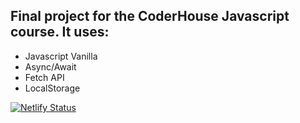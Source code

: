 ## Final project for the CoderHouse Javascript course. It uses:

- Javascript Vanilla
- Async/Await
- Fetch API
- LocalStorage

[![Netlify Status](https://api.netlify.com/api/v1/badges/e78d9489-5ac4-4fe1-8f8c-32b0e905a322/deploy-status)](https://app.netlify.com/sites/furnistar-coderhouse/deploys)

